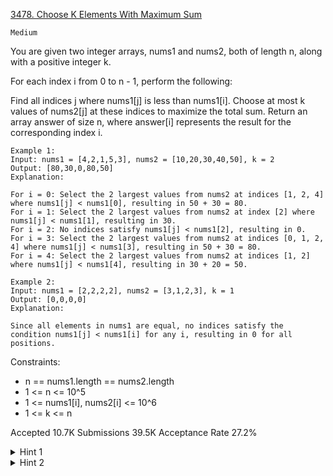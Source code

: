 [3478. Choose K Elements With Maximum Sum](https://leetcode.com/problems/choose-k-elements-with-maximum-sum/)

`Medium`

You are given two integer arrays, nums1 and nums2, both of length n, along with a positive integer k.

For each index i from 0 to n - 1, perform the following:

Find all indices j where nums1[j] is less than nums1[i].
Choose at most k values of nums2[j] at these indices to maximize the total sum.
Return an array answer of size n, where answer[i] represents the result for the corresponding index i.

```
Example 1:
Input: nums1 = [4,2,1,5,3], nums2 = [10,20,30,40,50], k = 2
Output: [80,30,0,80,50]
Explanation:

For i = 0: Select the 2 largest values from nums2 at indices [1, 2, 4] where nums1[j] < nums1[0], resulting in 50 + 30 = 80.
For i = 1: Select the 2 largest values from nums2 at index [2] where nums1[j] < nums1[1], resulting in 30.
For i = 2: No indices satisfy nums1[j] < nums1[2], resulting in 0.
For i = 3: Select the 2 largest values from nums2 at indices [0, 1, 2, 4] where nums1[j] < nums1[3], resulting in 50 + 30 = 80.
For i = 4: Select the 2 largest values from nums2 at indices [1, 2] where nums1[j] < nums1[4], resulting in 30 + 20 = 50.

Example 2:
Input: nums1 = [2,2,2,2], nums2 = [3,1,2,3], k = 1
Output: [0,0,0,0]
Explanation:

Since all elements in nums1 are equal, no indices satisfy the condition nums1[j] < nums1[i] for any i, resulting in 0 for all positions.
```

Constraints:

- n == nums1.length == nums2.length
- 1 <= n <= 10^5
- 1 <= nums1[i], nums2[i] <= 10^6
- 1 <= k <= n

Accepted
10.7K
Submissions
39.5K
Acceptance Rate
27.2%

<details>
<summary>Hint 1</summary>

Sort nums1 and its corresponding nums2 values together based on nums1.

</details>
<details>
<summary>Hint 2</summary>

Use a max heap to track the top k values of nums2 as you process each element in the sorted order.

</details>
